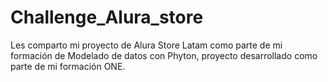 # Challenge_Alura_store
Les comparto mi proyecto de Alura Store Latam como parte de mi formación de Modelado de datos con Phyton, proyecto desarrollado como parte de mi formación ONE.
